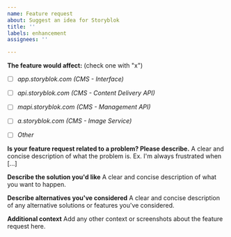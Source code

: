 ```yaml
---
name: Feature request
about: Suggest an idea for Storyblok
title: ''
labels: enhancement
assignees: ''

---
```


**The feature would affect:** (check one with "x")   
- [ ] *app.storyblok.com (CMS - Interface)*   
- [ ] *api.storyblok.com (CMS - Content Delivery API)*
- [ ] *mapi.storyblok.com (CMS - Management API)*
- [ ] *a.storyblok.com (CMS - Image Service)*
- [ ] *Other* <!-- => If you've got an issue with on of our boilerplates or themes - please create an issue in the specific repo -->


**Is your feature request related to a problem? Please describe.**
A clear and concise description of what the problem is. Ex. I'm always frustrated when [...]

**Describe the solution you'd like**
A clear and concise description of what you want to happen.

**Describe alternatives you've considered**
A clear and concise description of any alternative solutions or features you've considered.

**Additional context**
Add any other context or screenshots about the feature request here.
